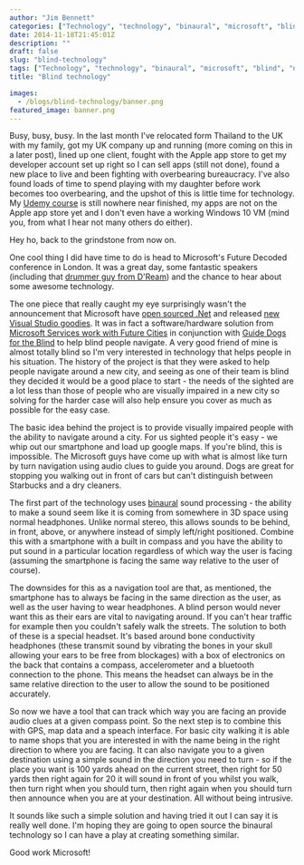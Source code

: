 ```yaml
---
author: "Jim Bennett"
categories: ["Technology", "technology", "binaural", "microsoft", "blind", "navigation"]
date: 2014-11-18T21:45:01Z
description: ""
draft: false
slug: "blind-technology"
tags: ["Technology", "technology", "binaural", "microsoft", "blind", "navigation"]
title: "Blind technology"

images:
  - /blogs/blind-technology/banner.png
featured_image: banner.png
---
```



Busy, busy, busy.  In the last month I've relocated form Thailand to the UK with my family, got my UK company up and running (more coming on this in a later post), lined up one client, fought with the Apple app store to get my developer account set up right so I can sell apps (still not done), found a new place to live and been fighting with overbearing bureaucracy.  I've also found loads of time to spend playing with my daughter before work becomes too overbearing, and the upshot of this is little time for technology.  My [Udemy course](/blogs/time-to-teach/) is still nowhere near finished, my apps are not on the Apple app store yet and I don't even have a working Windows 10 VM (mind you, from what I hear not many others do either).

Hey ho, back to the grindstone from now on.

One cool thing I did have time to do is head to Microsoft's Future Decoded conference in London.  It was a great day, some fantastic speakers (including that [drummer guy from D'Ream](http://bit.ly/14GyJJz)) and the chance to hear about some awesome technology.

The one piece that really caught my eye surprisingly wasn't the announcement that Microsoft have [open sourced .Net](http://blogs.msdn.com/b/dotnet/archive/2014/11/12/net-core-is-open-source.aspx) and released [new Visual Studio goodies](http://blogs.msdn.com/b/visualstudio/archive/2014/11/12/visual-studio-2015-preview-visual-studio-community-2013-visual-studio-2013-update-4-and-more.aspx).  It was in fact a software/hardware solution from [Microsoft Services work with Future Cities](https://futurecities.catapult.org.uk/project-full-view/-/asset_publisher/oDS9tiXrD0wi/content/project-cities-unlocked/) in conjunction with [Guide Dogs for the Blind](http://www.guidedogs.org.uk) to help blind people navigate.  A very good friend of mine is almost totally blind so I'm very interested in technology that helps people in his situation.  The history of the project is that they were asked to help people navigate around a new city, and seeing as one of their team is blind they decided it would be a good place to start - the needs of the sighted are a lot less than those of people who are visually impaired in a new city so solving for the harder case will also help ensure you cover as much as possible for the easy case.

The basic idea behind the project is to provide visually impaired people with the ability to navigate around a city.  For us sighted people it's easy - we whip out our smartphone and load up google maps.  If you're blind, this is impossible.  The Microsoft guys have come up with what is almost like turn by turn navigation using audio clues to guide you around.  Dogs are great for stopping you walking out in front of cars but can't distinguish between Starbucks and a dry cleaners.

The first part of the technology uses [binaural](http://en.wikipedia.org/wiki/Binaural_recording) sound processing - the ability to make a sound seem like it is coming from somewhere in 3D space using normal headphones.  Unlike normal stereo, this allows sounds to be behind, in front, above, or anywhere instead of simply left/right positioned.  Combine this with a smartphone with a built in compass and you have the ability to put sound in a particular location regardless of which way the user is facing (assuming the smartphone is facing the same way relative to the user of course).

The downsides for this as a navigation tool are that, as mentioned, the smartphone has to always be facing in the same direction as the user, as well as the user having to wear headphones.  A blind person would never want this as their ears are vital to navigating around.  If you can't hear traffic for example then you couldn't safely walk the streets.
The solution to both of these is a special headset.  It's based around bone conductivity headphones (these transmit sound by vibrating the bones in your skull allowing your ears to be free from blockages) with a box of electronics on the back that contains a compass, accelerometer and a bluetooth connection to the phone.  This means the headset can always be in the same relative direction to the user to allow the sound to be positioned accurately.

So now we have a tool that can track which way you are facing an provide audio clues at a given compass point.  So the next step is to combine this with GPS, map data and a speach interface.  For basic city walking it is able to name shops that you are interested in with the name being in the right direction to where you are facing.  It can also navigate you to a given destination using a simple sound in the direction you need to turn - so if the place you want is 100 yards ahead on the current street, then right for 50 yards then right again for 20 it will sound in front of you whilst you walk, then turn right when you should turn, then right again when you should turn then announce when you are at your destination.  All without being intrusive.

It sounds like such a simple solution and having tried it out I can say it is really well done.  I'm hoping they are going to open source the binaural technology so I can have a play at creating something similar.

Good work Microsoft!

